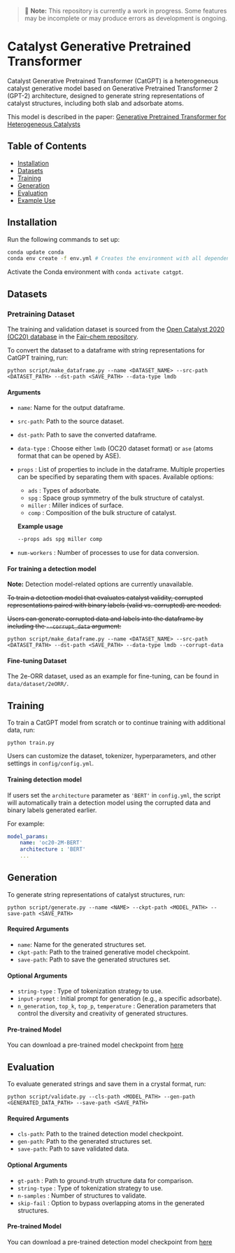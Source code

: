 > 🚧 **Note:** This repository is currently a work in progress. Some features may be incomplete or may produce errors as development is ongoing.

# Catalyst Generative Pretrained Transformer
Catalyst Generative Pretrained Transformer (CatGPT) is a heterogeneous catalyst generative model based on Generative Pretrained Transformer 2 (GPT-2) architecture,
designed to generate string representations of catalyst structures, including both slab and adsorbate atoms.

This model is described in the paper: [Generative Pretrained Transformer for Heterogeneous Catalysts](https://arxiv.org/abs/2407.14040)

## Table of Contents

- [Installation](#installation)
- [Datasets](#datasets)
- [Training](#training)
- [Generation](#generation)
- [Evaluation](#evaluation)
- [Example Use](#example-use)

## Installation

Run the following commands to set up:

```bash
conda update conda
conda env create -f env.yml # Creates the environment with all dependencies
```
Activate the Conda environment with `conda activate catgpt`.

## Datasets

### Pretraining Dataset
The training and validation dataset is sourced from the [Open Catalyst 2020 (OC20) database](https://fair-chem.github.io/core/datasets/oc20.html) in the [Fair-chem repository](https://github.com/FAIR-Chem/fairchem).

To convert the dataset to a dataframe with string representations for CatGPT training, run:
```
python script/make_dataframe.py --name <DATASET_NAME> --src-path <DATASET_PATH> --dst-path <SAVE_PATH> --data-type lmdb
```
#### Arguments
- `name`: Name for the output dataframe.
- `src-path`: Path to the source dataset.
- `dst-path`: Path to save the converted dataframe.
- `data-type` : Choose either `lmdb` (OC20 dataset format) or `ase` (atoms format that can be opened by ASE).
- `props` : List of properties to include in the dataframe. Multiple properties can be specified by separating them with spaces. Available options:
    - `ads` : Types of adsorbate.
    - `spg` : Space group symmetry of the bulk structure of catalyst.
    - `miller` : Miller indices of surface.
    - `comp` : Composition of the bulk structure of catalyst.
      
    **Example usage**
    ```bash
    --props ads spg miller comp    
    ```
    
- `num-workers` : Number of processes to use for data conversion.
  
#### For training a detection model
**Note:** Detection model-related options are currently unavailable.

~~To train a detection model that evaluates catalyst validity, corrupted representations paired with binary labels (valid vs. corrupted) are needed.~~

~~Users can generate corrupted data and labels into the dataframe by including the `--corrupt_data` argument:~~

```
python script/make_dataframe.py --name <DATASET_NAME> --src-path <DATASET_PATH> --dst-path <SAVE_PATH> --data-type lmdb --corrupt-data
```

#### Fine-tuning Dataset
The 2e-ORR dataset, used as an example for fine-tuning, can be found in `data/dataset/2eORR/`.

## Training

To train a CatGPT model from scratch or to continue training with additional data, run:

```
python train.py
```

Users can customize the dataset, tokenizer, hyperparameters, and other settings in `config/config.yml`.

#### Training detection model

If users set the `architecture` parameter as `'BERT'` in `config.yml`, the script will automatically train a detection model using the corrupted data and binary labels generated earlier.

For example:

```yaml
model_params:
    name: 'oc20-2M-BERT'
    architecture : 'BERT'
    ...
```

## Generation

To generate string representations of catalyst structures, run:

```
python script/generate.py --name <NAME> --ckpt-path <MODEL_PATH> --save-path <SAVE_PATH>
```

#### Required Arguments
- `name`: Name for the generated structures set.
- `ckpt-path`: Path to the trained generative model checkpoint.
- `save-path`: Path to save the generated structures set.

#### Optional Arguments
- `string-type` : Type of tokenization strategy to use.
- `input-prompt` : Initial prompt for generation (e.g., a specific adsorbate).
- `n_generation`, `top_k`, `top_p`, `temperature` : Generation parameters that control the diversity and creativity of generated structures.

#### Pre-trained Model
You can download a pre-trained model checkpoint from [here](https://zenodo.org/records/14406696)

## Evaluation

To evaluate generated strings and save them in a crystal format, run:

```
python script/validate.py --cls-path <MODEL_PATH> --gen-path <GENERATED_DATA_PATH> --save-path <SAVE_PATH>
```
#### Required Arguments
- `cls-path`: Path to the trained detection model checkpoint.
- `gen-path`: Path to the generated structures set.
- `save-path`: Path to save validated data.

#### Optional Arguments
- `gt-path` : Path to ground-truth structure data for comparison.
- `string-type` : Type of tokenization strategy to use.
- `n-samples` : Number of structures to validate.
- `skip-fail` : Option to bypass overlapping atoms in the generated structures.

#### Pre-trained Model
You can download a pre-trained detection model checkpoint from [here](https://zenodo.org/records/14504779)
